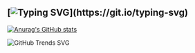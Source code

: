 [![Typing SVG](https://readme-typing-svg.demolab.com/?lines=Hi!;Thanks+for+dropping+by!)](https://git.io/typing-svg)
---

[![Anurag's GitHub stats](https://github-readme-stats.vercel.app/api?username=Siruyy&show_icons=true&theme=holi)](https://github.com/anuraghazra/github-readme-stats)

![GitHub Trends SVG](https://api.githubtrends.io/user/svg/Siruyy/repos?time_range=one_year&include_private=True&loc_metric=changed&theme=dark)
